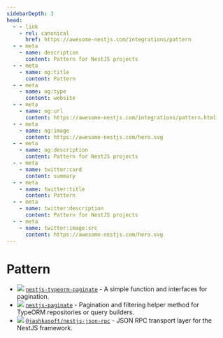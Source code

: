 ```yaml
---
sidebarDepth: 3
head:
  - - link
    - rel: canonical
      href: https://awesome-nestjs.com/integrations/pattern
  - - meta
    - name: description
      content: Pattern for NestJS projects
  - - meta
    - name: og:title
      content: Pattern
  - - meta
    - name: og:type
      content: website
  - - meta
    - name: og:url
      content: https://awesome-nestjs.com/integrations/pattern.html
  - - meta
    - name: og:image
      content: https://awesome-nestjs.com/hero.svg
  - - meta
    - name: og:description
      content: Pattern for NestJS projects
  - - meta
    - name: twitter:card
      content: summary
  - - meta
    - name: twitter:title
      content: Pattern
  - - meta
    - name: twitter:description
      content: Pattern for NestJS projects
  - - meta
    - name: twitter:image:src
      content: https://awesome-nestjs.com/hero.svg
---
```


# Pattern

- ![](https://img.shields.io/github/stars/nestjsx/nestjs-typeorm-paginate.svg?style=flat-square) [`nestjs-typeorm-paginate`](https://github.com/nestjsx/nestjs-typeorm-paginate) - A simple function and interfaces for pagination.
- ![](https://img.shields.io/github/stars/ppetzold/nestjs-paginate.svg?style=flat-square) [`nestjs-paginate`](https://github.com/ppetzold/nestjs-paginate) - Pagination and filtering helper method for TypeORM repositories or query builders.
- ![](https://img.shields.io/github/stars/Insidexa/nestjs-rpc.svg?style=flat-square) [`@jashkasoft/nestjs-json-rpc`](https://github.com/Insidexa/nestjs-rpc) - JSON RPC transport layer for the NestJS framework.
